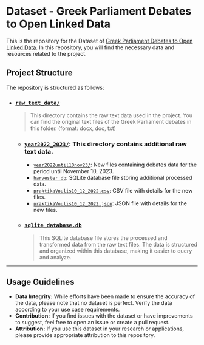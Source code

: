 # Dataset - Greek Parliament Debates to Open Linked Data

This is the repository for the Dataset of [Greek Parliament Debates to Open Linked Data](https://github.com/john-papani/diploma). In this repository, you will find the necessary data and resources related to the project.

## Project Structure

The repository is structured as follows:

- ### [`raw_text_data/`](https://github.com/john-papani/diploma_dataset/tree/master/raw_text_data)

  > This directory contains the raw text data used in the project. You can find the original text files of the Greek Parliament debates in this folder. (format: docx, doc, txt)

  - ### [`year2022_2023/`](https://github.com/john-papani/diploma_dataset/tree/master/raw_text_data/year2022-23): This directory contains additional raw text data.

    - [`year2022until10nov23/`](https://github.com/john-papani/diploma_dataset/tree/master/raw_text_data/year2022-23/year2022until10nov23): New files containing debates data for the period until November 10, 2023.
    - [`harvester.db`](https://github.com/john-papani/diploma_dataset/blob/master/raw_text_data/year2022-23/harvester.db): SQLite database file storing additional processed data.
    - [`praktikaVoulis10_12_2022.csv`](https://github.com/john-papani/diploma_dataset/blob/master/raw_text_data/year2022-23/praktikaVoulis10_12_2022.csv): CSV file with details for the new files.
    - [`praktikaVoulis10_12_2022.json`](https://github.com/john-papani/diploma_dataset/blob/master/raw_text_data/year2022-23/praktikaVoulis10_12_2022.json): JSON file with details for the new files.

  - ### [`sqlite_database.db`](https://github.com/john-papani/diploma_dataset/blob/master/sqlite_database.db)
    > This SQLite database file stores the processed and transformed data from the raw text files. The data is structured and organized within this database, making it easier to query and analyze.

---

## Usage Guidelines

- **Data Integrity:** While efforts have been made to ensure the accuracy of the data, please note that no dataset is perfect. Verify the data according to your use case requirements.
- **Contribution:** If you find issues with the dataset or have improvements to suggest, feel free to open an issue or create a pull request.
- **Attribution:** If you use this dataset in your research or applications, please provide appropriate attribution to this repository.
